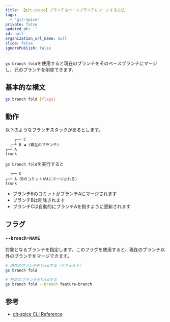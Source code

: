 ```yaml
---
title: 【git-spice】ブランチをベースブランチにマージする方法
tags:
  - 'git-spice'
private: false
updated_at: ''
id: null
organization_url_name: null
slide: false
ignorePublish: false
---
```

`gs branch fold`を使用すると現在のブランチをそのベースブランチにマージし、元のブランチを削除できます。

## 基本的な構文

```bash
gs branch fold [flags]
```

## 動作

以下のようなブランチスタックがあるとします。

```
    ┌── C
  ┌─┴ B ◀ (現在のブランチ)
┌─┴ A
trunk
```

`gs branch fold`を実行すると

```
  ┌── C
┌─┴ A (BのコミットがAにマージされる)
trunk
```

- ブランチBのコミットがブランチAにマージされます
- ブランチBは削除されます
- ブランチCは自動的にブランチAを指すように更新されます

## フラグ

### `--branch=NAME`

対象となるブランチを指定します。このフラグを使用すると、現在のブランチ以外のブランチをマージできます。

```bash
# 現在のブランチをfoldする（デフォルト）
gs branch fold

# 特定のブランチをfoldする
gs branch fold --branch feature-branch
```

## 参考

- [git-spice CLI Reference](https://abhinav.github.io/git-spice/cli/reference/)
